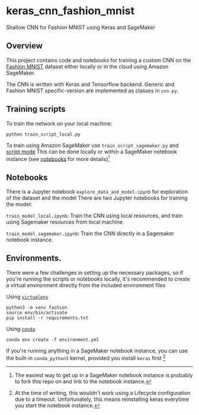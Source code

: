 # keras_cnn_fashion_mnist
Shallow CNN for Fashion MNIST using Keras and SageMaker

## Overview

This project contains code and notebooks for training a custom CNN on the [Fashion MNIST](https://github.com/zalandoresearch/fashion-mnist) dataset either locally or in the cloud using Amazon SageMaker.

The CNN is written with Keras and Tensorflow backend. Generic and Fashion MNIST specific-version are implemented as classes in `cnn.py`.

## Training scripts

To train the network on your local machine:

```
python train_script_local.py
```

To train using Amazon SageMaker use `train_script_sagemaker.py` and [script mode](https://github.com/aws-samples/amazon-sagemaker-script-mode)
This can be done locally or within a SageMaker notebook instance (see [notebooks](#Notebooks) for more details)[^1]



## Notebooks

There is a Jupyter notebook `explore_data_and_model.ipynb` for exploration of the dataset and the model
There are two Jupyter notebooks for training the model:

`train_model_local.ipynb`: Train the CNN using local resources, and train using Sagemaker resources from local machine.

`train_model_sagemaker.ipynb`: Train the CNN directly in a Sagemaker notebook instance.


## Environments.

There were a few challenges in setting up the necessary packages, so if you're running the scripts or notebooks locally, it's recommended to create a virtual environment directly from the included environment files

Using [`virtualenv`](https://packaging.python.org/guides/installing-using-pip-and-virtual-environments/)

```
python3 -m venv fashion
source env/bin/activate
pip install -r requirements.txt
```

Using [`conda`](https://docs.conda.io/projects/conda/en/latest/user-guide/tasks/manage-environments.html)

```
conda env create -f environment.yml
```

If you're running anything in a SageMaker notebook instance, you can use the built-in `conda_python3` kernel, provided you install
`keras` first [^2]


[^1]: The easiest way to get up in a SageMaker notebook instance is probably to fork this repo on and link to the notebook instance.
[^2]: At the time of writing, this wouldn't work using a Lifecycle configuration due to a timeout. Unfortunately, this means reinstalling keras everytime you start the notebook instance.